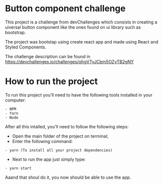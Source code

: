 # Button component challenge

This project is a challenge from devChallenges which consists in creating a uiversal button component like the ones found on ui library such as bootstrap.

The project was bootstap using create react app and made using React and Styled Components.

The challenge description can be found in https://devchallenges.io/challenges/ohgVTyJCbm5OZyTB2gNY

# How to run the project

To run this project you'll need to have the following tools installed in your computer:

    - NPM
    - Yarn
    - Node

After all this intalled, you'll need to follow the following steps:

- Open the main folder of the project on terminal;
- Enter the following command:

```
- yarn (To install all your project dependencies)
```

- Next to run the app just simply type:

```
- yarn start
```

Aaand that shoul do it, you now should be able to use the app.
